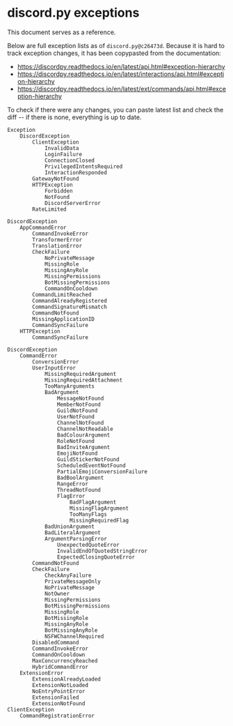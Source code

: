 # discord.py exceptions

This document serves as a reference.

Below are full exception lists as of `discord.py@c26473d`. Because it is hard to track exception changes, it has been copypasted from the documentation:

- https://discordpy.readthedocs.io/en/latest/api.html#exception-hierarchy
- https://discordpy.readthedocs.io/en/latest/interactions/api.html#exception-hierarchy
- https://discordpy.readthedocs.io/en/latest/ext/commands/api.html#exception-hierarchy

To check if there were any changes, you can paste latest list and check the diff -- if there is none, everything is up to date.

```
Exception
    DiscordException
        ClientException
            InvalidData
            LoginFailure
            ConnectionClosed
            PrivilegedIntentsRequired
            InteractionResponded
        GatewayNotFound
        HTTPException
            Forbidden
            NotFound
            DiscordServerError
        RateLimited
```

```
DiscordException
    AppCommandError
        CommandInvokeError
        TransformerError
        TranslationError
        CheckFailure
            NoPrivateMessage
            MissingRole
            MissingAnyRole
            MissingPermissions
            BotMissingPermissions
            CommandOnCooldown
        CommandLimitReached
        CommandAlreadyRegistered
        CommandSignatureMismatch
        CommandNotFound
        MissingApplicationID
        CommandSyncFailure
    HTTPException
        CommandSyncFailure
```

```
DiscordException
    CommandError
        ConversionError
        UserInputError
            MissingRequiredArgument
            MissingRequiredAttachment
            TooManyArguments
            BadArgument
                MessageNotFound
                MemberNotFound
                GuildNotFound
                UserNotFound
                ChannelNotFound
                ChannelNotReadable
                BadColourArgument
                RoleNotFound
                BadInviteArgument
                EmojiNotFound
                GuildStickerNotFound
                ScheduledEventNotFound
                PartialEmojiConversionFailure
                BadBoolArgument
                RangeError
                ThreadNotFound
                FlagError
                    BadFlagArgument
                    MissingFlagArgument
                    TooManyFlags
                    MissingRequiredFlag
            BadUnionArgument
            BadLiteralArgument
            ArgumentParsingError
                UnexpectedQuoteError
                InvalidEndOfQuotedStringError
                ExpectedClosingQuoteError
        CommandNotFound
        CheckFailure
            CheckAnyFailure
            PrivateMessageOnly
            NoPrivateMessage
            NotOwner
            MissingPermissions
            BotMissingPermissions
            MissingRole
            BotMissingRole
            MissingAnyRole
            BotMissingAnyRole
            NSFWChannelRequired
        DisabledCommand
        CommandInvokeError
        CommandOnCooldown
        MaxConcurrencyReached
        HybridCommandError
    ExtensionError
        ExtensionAlreadyLoaded
        ExtensionNotLoaded
        NoEntryPointError
        ExtensionFailed
        ExtensionNotFound
ClientException
    CommandRegistrationError
```
